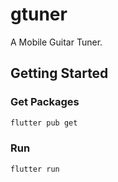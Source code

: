 # gtuner

A Mobile Guitar Tuner.

## Getting Started

### Get Packages

```bash
flutter pub get
```

### Run

```bash
flutter run
```
